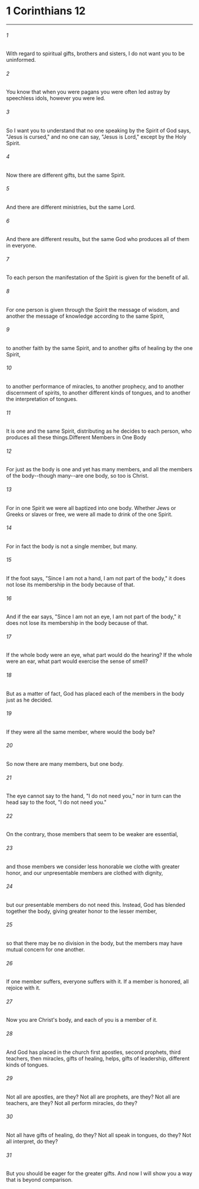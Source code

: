 # 1 Corinthians 12
***



###### 1 
With regard to spiritual gifts, brothers and sisters, I do not want you to be uninformed. 

###### 2 
You know that when you were pagans you were often led astray by speechless idols, however you were led. 

###### 3 
So I want you to understand that no one speaking by the Spirit of God says, "Jesus is cursed," and no one can say, "Jesus is Lord," except by the Holy Spirit. 

###### 4 
Now there are different gifts, but the same Spirit. 

###### 5 
And there are different ministries, but the same Lord. 

###### 6 
And there are different results, but the same God who produces all of them in everyone. 

###### 7 
To each person the manifestation of the Spirit is given for the benefit of all. 

###### 8 
For one person is given through the Spirit the message of wisdom, and another the message of knowledge according to the same Spirit, 

###### 9 
to another faith by the same Spirit, and to another gifts of healing by the one Spirit, 

###### 10 
to another performance of miracles, to another prophecy, and to another discernment of spirits, to another different kinds of tongues, and to another the interpretation of tongues. 

###### 11 
It is one and the same Spirit, distributing as he decides to each person, who produces all these things.Different Members in One Body 

###### 12 
For just as the body is one and yet has many members, and all the members of the body--though many--are one body, so too is Christ. 

###### 13 
For in one Spirit we were all baptized into one body. Whether Jews or Greeks or slaves or free, we were all made to drink of the one Spirit. 

###### 14 
For in fact the body is not a single member, but many. 

###### 15 
If the foot says, "Since I am not a hand, I am not part of the body," it does not lose its membership in the body because of that. 

###### 16 
And if the ear says, "Since I am not an eye, I am not part of the body," it does not lose its membership in the body because of that. 

###### 17 
If the whole body were an eye, what part would do the hearing? If the whole were an ear, what part would exercise the sense of smell? 

###### 18 
But as a matter of fact, God has placed each of the members in the body just as he decided. 

###### 19 
If they were all the same member, where would the body be? 

###### 20 
So now there are many members, but one body. 

###### 21 
The eye cannot say to the hand, "I do not need you," nor in turn can the head say to the foot, "I do not need you." 

###### 22 
On the contrary, those members that seem to be weaker are essential, 

###### 23 
and those members we consider less honorable we clothe with greater honor, and our unpresentable members are clothed with dignity, 

###### 24 
but our presentable members do not need this. Instead, God has blended together the body, giving greater honor to the lesser member, 

###### 25 
so that there may be no division in the body, but the members may have mutual concern for one another. 

###### 26 
If one member suffers, everyone suffers with it. If a member is honored, all rejoice with it. 

###### 27 
Now you are Christ's body, and each of you is a member of it. 

###### 28 
And God has placed in the church first apostles, second prophets, third teachers, then miracles, gifts of healing, helps, gifts of leadership, different kinds of tongues. 

###### 29 
Not all are apostles, are they? Not all are prophets, are they? Not all are teachers, are they? Not all perform miracles, do they? 

###### 30 
Not all have gifts of healing, do they? Not all speak in tongues, do they? Not all interpret, do they? 

###### 31 
But you should be eager for the greater gifts. And now I will show you a way that is beyond comparison.
